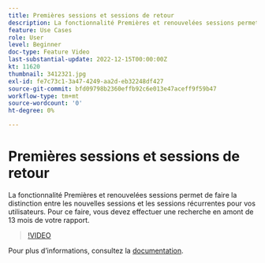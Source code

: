 ```yaml
---
title: Premières sessions et sessions de retour
description: La fonctionnalité Premières et renouvelées sessions permet de faire la distinction entre les nouvelles sessions et les sessions récurrentes pour vos utilisateurs. Pour ce faire, vous devez effectuer une recherche en amont de 13 mois de votre rapport.
feature: Use Cases
role: User
level: Beginner
doc-type: Feature Video
last-substantial-update: 2022-12-15T00:00:00Z
kt: 11620
thumbnail: 3412321.jpg
exl-id: fe7c73c1-3a47-4249-aa2d-eb32248df427
source-git-commit: bfd09798b2360effb92c6e013e47aceff9f59b47
workflow-type: tm+mt
source-wordcount: '0'
ht-degree: 0%

---
```


# Premières sessions et sessions de retour

La fonctionnalité Premières et renouvelées sessions permet de faire la distinction entre les nouvelles sessions et les sessions récurrentes pour vos utilisateurs. Pour ce faire, vous devez effectuer une recherche en amont de 13 mois de votre rapport.

>[!VIDEO](https://video.tv.adobe.com/v/3412321/?quality=12&learn=on)

Pour plus dʼinformations, consultez la [documentation](https://experienceleague.adobe.com/docs/analytics-platform/using/cja-usecases/data-views/data-views-usecases.html?lang=fr#new-repeat).

